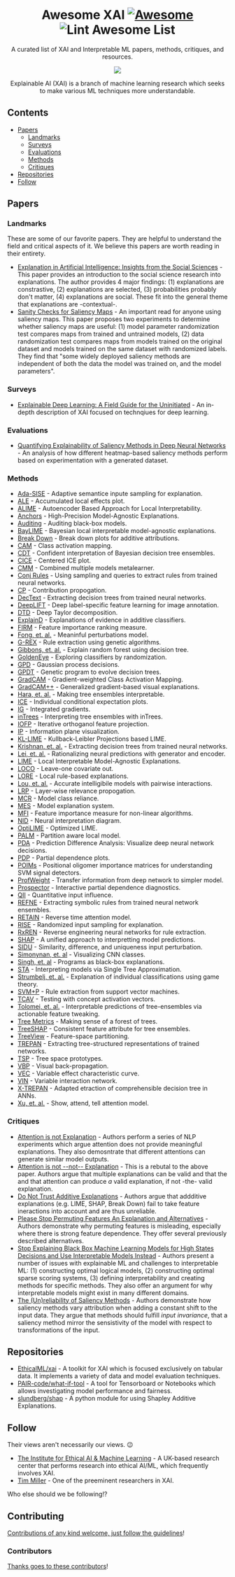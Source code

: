 <div align="center">

<!-- title -->
<!--lint ignore no-dead-urls-->
# Awesome XAI [![Awesome](https://awesome.re/badge.svg)](https://awesome.re) ![Lint Awesome List](https://github.com/altamiracorp/awesome-xai/workflows/Lint%20Awesome%20List/badge.svg)

<!-- subtitle -->
A curated list of XAI and Interpretable ML papers, methods, critiques, and resources.

<!-- image -->
<img src="https://github.com/altamiracorp/awesome-xai/blob/master/images/icon.png?raw=true" />

<!-- description -->
Explainable AI (XAI) is a branch of machine learning research which seeks to make various 
ML techniques more understandable.

</div>

<!-- TOC -->

## Contents
- [Papers](#papers)
    - [Landmarks](#landmarks)
    - [Surveys](#surveys)
    - [Evaluations](#evaluations)
    - [Methods](#methods)
    - [Critiques](#critiques)
- [Repositories](#repositories)
- [Follow](#follow)


<!-- CONTENT -->
## Papers

### Landmarks

These are some of our favorite papers. They are helpful to understand the field
and critical aspects of it. We believe this papers are worth reading in their
entirety.

- [Explanation in Artificial Intelligence: Insights from the Social Sciences](https://arxiv.org/abs/1706.07269) - This paper provides an introduction to the social science research into explanations. The author provides 4 major findings: (1) explanations are constrastive, (2) explanations are selected, (3) probabilities probably don't matter, (4) explanations are social. These fit into the general theme that explanations are -contextual-.
- [Sanity Checks for Saliency Maps](https://arxiv.org/abs/1810.03292) - An important read for anyone using saliency maps. This paper proposes two experiments to determine whether saliency maps are useful: (1) model parameter randomization test compares maps from trained and untrained models, (2) data randomization test compares maps from models trained on the original dataset and models trained on the same dataset with randomized labels. They find that "some widely deployed saliency methods are independent of both the data the model was trained on, and the model parameters".

### Surveys

- [Explainable Deep Learning: A Field Guide for the Uninitiated](https://arxiv.org/abs/2004.14545) - An in-depth description of XAI focused on technqiues for deep learning.

### Evaluations

- [Quantifying Explainability of Saliency Methods in Deep Neural Networks](https://arxiv.org/abs/2009.02899) - An analysis of how different heatmap-based saliency methods perform based on experimentation with a generated dataset.

### Methods

- [Ada-SISE](https://arxiv.org/abs/2102.07799) - Adaptive semantice inpute sampling for explanation.
- [ALE](https://rss.onlinelibrary.wiley.com/doi/abs/10.1111/rssb.12377) - Accumulated local effects plot.
- [ALIME](https://link.springer.com/chapter/10.1007/978-3-030-33607-3_49) - Autoencoder Based Approach for Local Interpretability.
- [Anchors](https://ojs.aaai.org/index.php/AAAI/article/view/11491) - High-Precision Model-Agnostic Explanations.
- [Auditing](https://link.springer.com/article/10.1007/s10115-017-1116-3) - Auditing black-box models.
- [BayLIME](https://arxiv.org/abs/2012.03058) - Bayesian local interpretable model-agnostic explanations.
- [Break Down](http://ema.drwhy.ai/breakDown.html#BDMethod) - Break down plots for additive attributions.
- [CAM](https://www.cv-foundation.org/openaccess/content_cvpr_2016/papers/Zhou_Learning_Deep_Features_CVPR_2016_paper.pdf) - Class activation mapping.
- [CDT](https://ieeexplore.ieee.org/abstract/document/4167900) - Confident interpretation of Bayesian decision tree ensembles.
- [CICE](https://christophm.github.io/interpretable-ml-book/ice.html) - Centered ICE plot.
- [CMM](https://citeseerx.ist.psu.edu/viewdoc/download?doi=10.1.1.40.2710&rep=rep1&type=pdf) - Combined multiple models metalearner.
- [Conj Rules](https://www.sciencedirect.com/science/article/pii/B9781558603356500131) - Using sampling and queries to extract rules from trained neural networks.
- [CP](https://ieeexplore.ieee.org/abstract/document/6597214) - Contribution propogation.
- [DecText](https://dl.acm.org/doi/abs/10.1145/775047.775113) - Extracting decision trees from trained neural networks.
- [DeepLIFT](https://ieeexplore-ieee-org.ezproxy.libraries.wright.edu/abstract/document/9352498) - Deep label-specific feature learning for image annotation.
- [DTD](https://www.sciencedirect.com/science/article/pii/S0031320316303582) - Deep Taylor decomposition.
- [ExplainD](https://www.aaai.org/Papers/IAAI/2006/IAAI06-018.pdf) - Explanations of evidence in additive classifiers.
- [FIRM](https://link.springer.com/chapter/10.1007/978-3-642-04174-7_45) - Feature importance ranking measure.
- [Fong, et. al.](https://openaccess.thecvf.com/content_iccv_2017/html/Fong_Interpretable_Explanations_of_ICCV_2017_paper.html) - Meaninful perturbations model.
- [G-REX](https://www.academia.edu/download/51462700/s0362-546x_2896_2900267-220170122-9600-1njrpyx.pdf) - Rule extraction using genetic algorithms.
- [Gibbons, et. al.](https://www.ncbi.nlm.nih.gov/pmc/articles/PMC3977175/) - Explain random forest using decision tree.
- [GoldenEye](https://link-springer-com.ezproxy.libraries.wright.edu/article/10.1007/s10618-014-0368-8) - Exploring classifiers by randomization.
- [GPD](https://arxiv.org/abs/0912.1128) - Gaussian process decisions.
- [GPDT](https://ieeexplore.ieee.org/abstract/document/4938655) - Genetic program to evolve decision trees.
- [GradCAM](https://openaccess.thecvf.com/content_iccv_2017/html/Selvaraju_Grad-CAM_Visual_Explanations_ICCV_2017_paper.html) - Gradient-weighted Class Activation Mapping.
- [GradCAM++](https://ieeexplore.ieee.org/abstract/document/8354201/) - Generalized gradient-based visual explanations.
- [Hara, et. al.](https://arxiv.org/abs/1606.05390) - Making tree ensembles interpretable.
- [ICE](https://www.tandfonline.com/doi/abs/10.1080/10618600.2014.907095) - Individual conditional expectation plots.
- [IG](http://proceedings.mlr.press/v70/sundararajan17a/sundararajan17a.pdf) - Integrated gradients.
- [inTrees](https://link.springer.com/article/10.1007/s41060-018-0144-8) - Interpreting tree ensembles with inTrees.
- [IOFP](https://arxiv.org/abs/1611.04967) - Iterative orthoganol feature projection.
- [IP](https://arxiv.org/abs/1703.00810) - Information plane visualization.
- [KL-LIME](https://arxiv.org/abs/1810.02678) - Kullback-Leibler Projections based LIME.
- [Krishnan, et. al.](https://www.sciencedirect.com/science/article/abs/pii/S0031320398001812) - Extracting decision trees from trained neural networks.
- [Lei, et. al.](https://arxiv.org/abs/1606.04155) - Rationalizing neural predictions with generator and encoder.
- [LIME](https://dl.acm.org/doi/abs/10.1145/2939672.2939778) - Local Interpretable Model-Agnostic Explanations.
- [LOCO](https://amstat.tandfonline.com/doi/abs/10.1080/01621459.2017.1307116#.YEkdZ7CSmUk) - Leave-one covariate out.
- [LORE](https://arxiv.org/abs/1805.10820) - Local rule-based explanations.
- [Lou, et. al.](https://dl.acm.org/doi/abs/10.1145/2487575.2487579) - Accurate intelligibile models with pairwise interactions.
- [LRP](https://journals.plos.org/plosone/article?id=10.1371/journal.pone.0130140) - Layer-wise relevance propogation.
- [MCR](https://www.jmlr.org/papers/volume20/18-760/18-760.pdf) - Model class reliance.
- [MES](https://ieeexplore.ieee.org/abstract/document/7738872) - Model explanation system.
- [MFI](https://arxiv.org/abs/1611.07567) - Feature importance measure for non-linear algorithms.
- [NID](https://www.sciencedirect.com/science/article/abs/pii/S0304380002000649) - Neural interpretation diagram.
- [OptiLIME](https://arxiv.org/abs/2006.05714) - Optimized LIME.
- [PALM](https://dl.acm.org/doi/abs/10.1145/3077257.3077271) - Partition aware local model.
- [PDA](https://arxiv.org/abs/1702.04595) - Prediction Difference Analysis: Visualize deep neural network decisions.
- [PDP](https://projecteuclid.org/download/pdf_1/euclid.aos/1013203451) - Partial dependence plots.
- [POIMs](https://academic.oup.com/bioinformatics/article/24/13/i6/233341) - Positional oligomer importance matrices for understanding SVM signal detectors.
- [ProfWeight](https://arxiv.org/abs/1807.07506) - Transfer information from deep network to simpler model.
- [Prospector](https://dl.acm.org/doi/abs/10.1145/2858036.2858529) - Interactive partial dependence diagnostics.
- [QII](https://ieeexplore.ieee.org/abstract/document/7546525) - Quantitative input influence.
- [REFNE](https://content.iospress.com/articles/ai-communications/aic272) - Extracting symbolic rules from trained neural network ensembles.
- [RETAIN](https://arxiv.org/abs/1608.05745) - Reverse time attention model.
- [RISE](https://arxiv.org/abs/1806.07421) - Randomized input sampling for explanation.
- [RxREN](https://link.springer.com/article/10.1007%2Fs11063-011-9207-8) - Reverse engineering neural networks for rule extraction.
- [SHAP](https://arxiv.org/abs/1705.07874) - A unified approach to interpretting model predictions.
- [SIDU](https://arxiv.org/abs/2101.10710) - Similarity, difference, and uniqueness input perturbation.
- [Simonynan, et. al](https://arxiv.org/abs/1312.6034) - Visualizing CNN classes.
- [Singh, et. al](https://arxiv.org/abs/1611.07579) - Programs as black-box explanations.
- [STA](https://arxiv.org/abs/1610.09036) - Interpreting models via Single Tree Approximation.
- [Strumbelj, et. al.](https://www.jmlr.org/papers/volume11/strumbelj10a/strumbelj10a.pdf) - Explanation of individual classifications using game theory.
- [SVM+P](https://www.academia.edu/download/2471122/3uecwtv9xcwxg6r.pdf) - Rule extraction from support vector machines.
- [TCAV](https://openreview.net/forum?id=S1viikbCW) - Testing with concept activation vectors.
- [Tolomei, et. al.](https://dl.acm.org/doi/abs/10.1145/3097983.3098039) - Interpretable predictions of tree-ensembles via actionable feature tweaking.
- [Tree Metrics](https://www.researchgate.net/profile/Edward-George-2/publication/2610587_Making_Sense_of_a_Forest_of_Trees/links/55b1085d08aec0e5f430eb40/Making-Sense-of-a-Forest-of-Trees.pdf) - Making sense of a forest of trees.
- [TreeSHAP](https://arxiv.org/abs/1706.06060) - Consistent feature attribute for tree ensembles.
- [TreeView](https://arxiv.org/abs/1611.07429) - Feature-space partitioning.
- [TREPAN](http://www.inf.ufrgs.br/~engel/data/media/file/cmp121/TREPAN_craven.nips96.pdf) - Extracting tree-structured representations of trained networks.
- [TSP](https://dl.acm.org/doi/abs/10.1145/3412815.3416893) - Tree space prototypes.
- [VBP](http://www.columbia.edu/~aec2163/NonFlash/Papers/VisualBackProp.pdf) - Visual back-propagation.
- [VEC](https://ieeexplore.ieee.org/abstract/document/5949423) - Variable effect characteristic curve.
- [VIN](https://dl.acm.org/doi/abs/10.1145/1014052.1014122) - Variable interaction network.
- [X-TREPAN](https://arxiv.org/abs/1508.07551) - Adapted etraction of comprehensible decision tree in ANNs.
- [Xu, et. al.](http://proceedings.mlr.press/v37/xuc15) - Show, attend, tell attention model.

### Critiques

- [Attention is not Explanation](https://arxiv.org/abs/1902.10186) - Authors perform a series of NLP experiments which argue attention does not provide meaningful explanations. They also demosntrate that different attentions can generate similar model outputs.
- [Attention is not --not-- Explanation](https://arxiv.org/abs/1908.04626) - This is a rebutal to the above paper. Authors argue that multiple explanations can be valid and that the and that attention can produce *a* valid explanation, if not -the- valid explanation.
- [Do Not Trust Additive Explanations](https://arxiv.org/abs/1903.11420) - Authors argue that addditive explanations (e.g. LIME, SHAP, Break Down) fail to take feature ineractions into account and are thus unreliable.
- [Please Stop Permuting Features An Explanation and Alternatives](https://arxiv.org/abs/1905.03151) - Authors demonstrate why permuting features is misleading, especially where there is strong feature dependence. They offer several previously described alternatives.
- [Stop Explaining Black Box Machine Learning Models for High States Decisions and Use Interpretable Models Instead](https://www.nature.com/articles/s42256-019-0048-x?fbclid=IwAR3156gP-ntoAyw2sHTXo0Z8H9p-2wBKe5jqitsMCdft7xA0P766QvSthFs) - Authors present a number of issues with explainable ML and challenges to interpretable ML: (1) constructing optimal logical models, (2) constructing optimal sparse scoring systems, (3) defining interpretability and creating methods for specific methods. They also offer an argument for why interpretable models might exist in many different domains.
- [The (Un)reliability of Saliency Methods](https://link.springer.com/chapter/10.1007/978-3-030-28954-6_14) - Authors demonstrate how saliency methods vary attribution when adding a constant shift to the input data. They argue that methods should fulfill *input invariance*, that a saliency method mirror the sensistivity of the model with respect to transformations of the input.

## Repositories

- [EthicalML/xai](https://github.com/EthicalML/xai) - A toolkit for XAI which is focused exclusively on tabular data. It implements a variety of data and model evaluation techniques.
- [PAIR-code/what-if-tool](https://github.com/PAIR-code/what-if-tool) - A tool for Tensorboard or Notebooks which allows investigating model performance and fairness.
- [slundberg/shap](https://github.com/slundberg/shap) - A python module for using Shapley Additive Explanations.


## Follow

Their views aren't necessarily our views. :wink:

- [The Institute for Ethical AI & Machine Learning](https://ethical.institute/index.html) - A UK-based research center that performs research into ethical AI/ML, which frequently involves XAI.
- [Tim Miller](https://twitter.com/tmiller_unimelb) - One of the preeminent researchers in XAI.

Who else should we be following!?

## Contributing

[Contributions of any kind welcome, just follow the guidelines](contributing.md)!

### Contributors
[Thanks goes to these contributors](https://github.com/altamiracorp/awesome-xai/graphs/contributors)!
